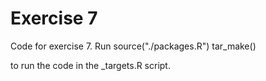 # Exercise 7
Code for exercise 7. Run 
  source("./packages.R")
  tar_make()

to run the code in the \_targets.R script. 
